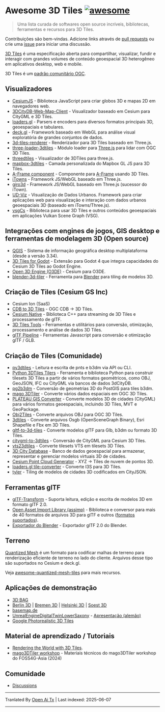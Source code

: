 # Awesome 3D Tiles [![awesome](https://cdn.rawgit.com/sindresorhus/awesome/d7305f38d29fed78fa85652e3a63e154dd8e8829/media/badge.svg)](https://github.com/sindresorhus/awesome)

> Uma lista curada de softwares open source incríveis, bibliotecas, ferramentas e recursos para 3D Tiles.

Contribuições são bem-vindas. Adicione links através de [pull requests](https://github.com/pka/awesome-3d-tiles/pulls) ou crie uma [issue](https://github.com/pka/awesome-3d-tiles/issues) para iniciar uma discussão.

[3D Tiles](https://github.com/CesiumGS/3d-tiles) é uma especificação aberta para compartilhar, visualizar, fundir e interagir com grandes volumes de conteúdo geoespacial 3D heterogêneo em aplicativos desktop, web e mobile.

3D Tiles é um [padrão comunitário OGC](https://www.ogc.org/standard/3dtiles/).

## Visualizadores

* [CesiumJS](https://github.com/CesiumGS/cesium) - Biblioteca JavaScript para criar globos 3D e mapas 2D em navegadores web.
* [3DCityDB-Web-Map-Client](https://github.com/3dcitydb/3dcitydb-web-map) - Visualizador baseado em Cesium para CityGML e 3D Tiles.
* [loaders.gl](https://loaders.gl/docs/specifications/category-3d-tiles) - Parsers e encoders para diversos formatos principais 3D, geoespaciais e tabulares.
* [deck.gl](https://deck.gl/docs/api-reference/geo-layers/tile-3d-layer) - Framework baseado em WebGL para análise visual exploratória de grandes conjuntos de dados.
* [3d-tiles-renderer](https://github.com/NASA-AMMOS/3DTilesRendererJS) - Renderizador para 3D Tiles baseado em Three.js.
* [three-loader-3dtiles](https://github.com/nytimes/three-loader-3dtiles) - Módulo loader para [Three.js](https://threejs.org/) para lidar com OGC 3D Tiles.
* [threedtiles](https://github.com/ebeaufay/3DTilesViewer) - Visualizador de 3DTiles para three.js.
* [mapbox-3dtiles](https://github.com/Geodan/mapbox-3dtiles) - Camada personalizada do Mapbox GL JS para 3D Tiles.
* [A-Frame component](https://github.com/nytimes/aframe-loader-3dtiles-component) - Componente para [A-Frame](https://aframe.io/) usando 3D Tiles.
* [iTowns](https://github.com/iTowns/itowns) - Framework JS/WebGL baseado em Three.js.
* [giro3d](https://gitlab.com/giro3d/giro3d) - Framework JS/WebGL baseado em Three.js (sucessor do iTown).
* [UD-Viz](https://github.com/VCityTeam/UD-Viz) - Visualização de Dados Urbanos. Framework para criar aplicações web para visualização e interação com dados urbanos geoespaciais 3D (baseado em iTowns/Three.js).
* [vsgCs](https://github.com/timoore/vsgCs) - Biblioteca para usar 3D Tiles e outros conteúdos geoespaciais em aplicações Vulkan Scene Graph (VSG).

## Integrações com engines de jogos, GIS desktop e ferramentas de modelagem 3D (Open source)

* [QGIS](https://www.qgis.org/) - Sistema de informação geográfica desktop multiplataforma (desde a versão 3.34).
* [3D Tiles for Godot](https://github.com/Battle-Road-Labs/3D-Tiles-For-Godot) - Extensão para Godot 4 que integra capacidades do Cesium 3D Tiles ao Godot Engine.
* [Open 3D Engine (O3DE)](https://github.com/CesiumGS/cesium-o3de) - Cesium para O3DE.
* [blender-3d-tiler](https://gitee.com/cesium_processing/blender-3d-tiler) - Ferramenta para [Blender](https://www.blender.org/) para tiling de modelos 3D.

## Criação de Tiles (Cesium GS Inc)

* Cesium Ion (SaaS)
* [CDB to 3D Tiles](https://github.com/CesiumGS/cdb-to-3dtiles) - OGC CDB → 3D Tiles.
* [Cesium Native](https://github.com/CesiumGS/cesium-native) - Biblioteca C++ para streaming de 3D Tiles e processamento de glTF.
* [3D Tiles Tools](https://github.com/CesiumGS/3d-tiles-tools) - Ferramentas e utilitários para conversão, otimização, processamento e análise de dados 3D Tiles.
* [glTF Pipeline](https://github.com/CesiumGS/gltf-pipeline) - Ferramentas Javascript para conversão e otimização glTF / GLB.

## Criação de Tiles (Comunidade)

* [py3dtiles](https://gitlab.com/py3dtiles/py3dtiles) - Leitura e escrita de pnts e b3dm via API ou CLI.
* [Python 3DTiles Tilers](https://github.com/VCityTeam/py3dtilers) - Ferramenta e biblioteca Python para construir tilesets 3D Tiles a partir de vários formatos geométricos, como OBJ, GeoJSON, IFC ou CityGML via bancos de dados 3dCityDB.
* [pg2b3dm](https://github.com/Geodan/pg2b3dm) - Conversão de geometrias 3D do PostGIS para tiles b3dm.
* [mago 3DTiler](https://github.com/Gaia3D/mago-3d-tiler) - Converte vários dados espaciais em OGC 3D Tiles.
* [PLATEAU GIS Converter](https://github.com/MIERUNE/plateau-gis-converter) - Converte modelos 3D de cidades (CityGML) para vários formatos geoespaciais, incluindo 3D Tiles, MVT e GeoPackage.
* [Obj2Tiles](https://github.com/OpenDroneMap/Obj2Tiles) - Converte arquivos OBJ para OGC 3D Tiles.
* [3dtiles](https://github.com/fanvanzh/3dtiles) - Converte arquivos Osgb (OpenSceneGraph Binary), Esri Shapefile e Fbx em 3D Tiles.
* [gltf-to-3d-tiles](https://github.com/xuzhusheng/gltf-to-3d-tiles) - Converte modelos glTF para Glb, b3dm ou formato 3D Tiles.
* [citygml-to-3dtiles](https://github.com/njam/citygml-to-3dtiles) - Conversão de CityGML para Cesium 3D Tiles.
* [vts23dtiles](https://github.com/melowntech/vts-tools) - Converte tilesets VTS em tilesets 3D Tiles.
* [3D City Database](https://www.3dcitydb.org/) - Banco de dados geoespacial para armazenar, representar e gerenciar modelos virtuais 3D de cidades.
* [Cesium Point Cloud Generator](https://github.com/tum-gis/cesium-point-cloud-generator) - XYZ → Tiles de nuvem de pontos 3D.
* [loaders.gl tile-converter](https://loaders.gl/docs/modules/tile-converter/cli-reference/tile-converter) - Converte I3S para 3D Tiles.
* [tyler](https://github.com/3DGI/tyler) - Tiling de modelos de cidades 3D codificados em CityJSON.

## Ferramentas glTF

* [glTF-Transform](https://gltf-transform.donmccurdy.com/cli.html) - Suporta leitura, edição e escrita de modelos 3D em formato glTF 2.0.
* [Open Asset Import Library (assimp)](https://github.com/assimp/assimp) - Biblioteca e conversor para mais de 40 formatos de arquivos 3D para glTF e outros ([formatos suportados](https://github.com/assimp/assimp/blob/master/doc/Fileformats.md)).
* [Exportador do Blender](https://docs.blender.org/manual/en/latest/addons/import_export/scene_gltf2.html#extensions) - Exportador glTF 2.0 do Blender.

## Terreno

[Quantized Mesh](https://github.com/CesiumGS/quantized-mesh) é um formato para codificar malhas de terreno para renderização eficiente de terreno no lado do cliente. Arquivos desse tipo são suportados no Cesium e deck.gl.

Veja [awesome-quantized-mesh-tiles](https://github.com/bertt/awesome-quantized-mesh-tiles#readme) para mais recursos.

## Aplicações de demonstração

* [3D BAG](https://3dbag.nl/en/viewer)
* [Berlin 3D](https://berlin.virtualcitymap.de/#) | [Bremen 3D](https://bremen.virtualcitymap.de/#/) | [Helsinki 3D](https://kartta.hel.fi/3d/#/) | [Soest 3D](https://soest.virtualcitymap.de/#/)
* [basemap.de](https://basemap.de/beta/)
* [UnrealEngineDigitalTwinLowerSaxony](https://github.com/JulianMuellerLgln/UnrealEngineDigitalTwinLowerSaxony) - [Apresentação (alemão)](https://pretalx.com/fossgis2025/talk/8P79JV/)
* [Google Photorealistic 3D Tiles](https://developers.google.com/maps/documentation/tile/3d-tiles)

## Material de aprendizado / Tutoriais

* [Rendering the World with 3D Tiles](https://cesium.com/learn/presentations/#rendering-the-world-with-3d-tiles).
* [mago3DTiler workshop](https://github.com/Gaia3D/mago3d-doc/blob/main/foss4g/Table_Of_Contents_En.md) - Materiais técnicos do mago3DTiler workshop do FOSS4G-Asia (2024)

## Comunidade

* [Discussions](https://github.com/pka/awesome-3d-tiles/discussions)


---

Tranlated By [Open Ai Tx](https://github.com/OpenAiTx/OpenAiTx) | Last indexed: 2025-06-07

---